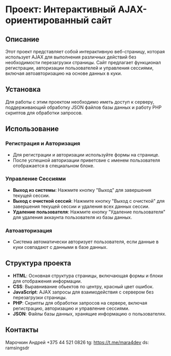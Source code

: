 # Проект: Интерактивный AJAX-ориентированный сайт

## Описание

Этот проект представляет собой интерактивную веб-страницу, которая использует AJAX для выполнения различных действий без необходимости перезагрузки страницы. Сайт предлагает функционал регистрации, авторизации пользователей и управления сессиями, включая автоавторизацию на основе данных в куки.

## Установка

Для работы с этим проектом необходимо иметь доступ к серверу, поддерживающий обработку JSON файлов базы данных и работу PHP скриптов для обработки запросов.

## Использование

### Регистрация и Авторизация

- Для регистрации и авторизации используйте формы на странице.
- После успешной авторизации приветсвие с именем пользователя отображается в специальном блоке.

### Управление Сессиями

- **Выход из системы**: Нажмите кнопку "Выход" для завершения текущей сессии.
- **Выход с очисткой сессий**: Нажмите кнопку "Выход с очисткой" для завершения текущей сессии и удаления всех данных сессии.
- **Удаление пользователя**: Нажмите кнопку "Удаление пользователя" для удаления аккаунта пользователя из базы данных.

### Автоавторизация

- Система автоматически авторизует пользователя, если данные в куки совпадают с данными в базе данных.

## Структура проекта

- **HTML**: Основная структура страницы, включающая формы и блоки для отображения информации.
- **CSS**: Выравнивание обьектов по центру, красный цвет ошибок.
- **JavaScript**: AJAX запросы для взаимодействия с сервером без перезагрузки страницы.
- **PHP**: Скрипты для обработки запросов на сервере, включая регистрацию, авторизацию и управление сессиями.
- **JSON**: Файлы базы данных, хранящие информацию о пользователях.

## Контакты

Марочкин Андрей
+375 44 521 0826
tg: https://t.me/mara4dev
ds: ramsingsdr